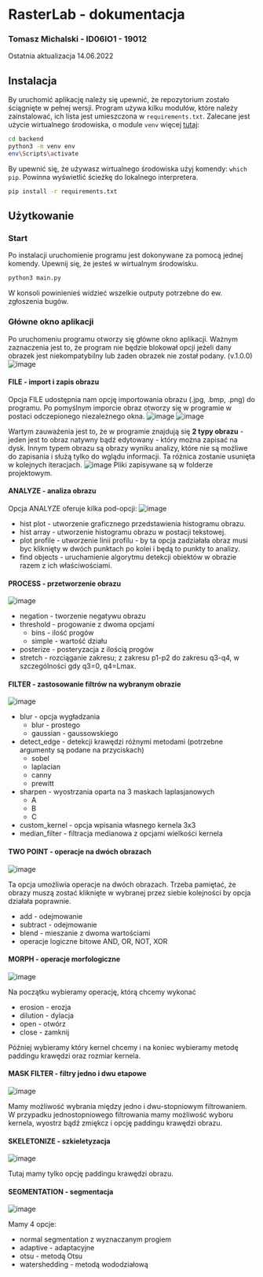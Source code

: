 # RasterLab - dokumentacja

### Tomasz Michalski - ID06IO1 - 19012

Ostatnia aktualizacja 14.06.2022

## Instalacja

By uruchomić aplikację należy się upewnić, że repozytorium zostało ściągnięte w pełnej wersji.
Program używa kilku modułów, które należy zainstalować, ich lista jest umieszczona w `requirements.txt`.
Zalecane jest użycie wirtualnego środowiska, o module `venv` więcej [tutaj](https://docs.python.org/3/library/venv.html):

```sh
cd backend
python3 -m venv env
env\Scripts\activate
```

By upewnić się, że używasz wirtualnego środowiska użyj komendy: `which pip`. Powinna wyświetlić ścieżkę do lokalnego interpretera.

```sh
pip install -r requirements.txt
```

## Użytkowanie

### Start

Po instalacji uruchomienie programu jest dokonywane za pomocą jednej komendy. Upewnij się, że jesteś w wirtualnym środowisku.

```sh
python3 main.py
```

W konsoli powinienieś widzieć wszelkie outputy potrzebne do ew. zgłoszenia bugów.

### Główne okno aplikacji

Po uruchomeniu programu otworzy się główne okno aplikacji. Ważnym zaznaczenia jest to, że program nie będzie blokował opcji jeżeli dany obrazek jest niekompatybilny lub żaden obrazek nie został podany. (v.1.0.0)
![image](https://user-images.githubusercontent.com/34798378/173596967-aef5cb10-f228-409d-a435-8292a10c05cc.png)


#### FILE - import i zapis obrazu

Opcja FILE udostępnia nam opcję importowania obrazu (.jpg, .bmp, .png) do programu. Po pomyślnym imporcie obraz otworzy się w programie w postaci odczepionego niezależnego okna.
![image](https://user-images.githubusercontent.com/34798378/173597004-b0697eb2-9da8-41fa-88da-6669e2b4edae.png)
![image](https://user-images.githubusercontent.com/34798378/173597053-37a799b7-6f72-4263-a9e0-c669d6927520.png)

Wartym zauważenia jest to, że w programie znajdują się **2 typy obrazu** - jeden jest to obraz natywny bądź edytowany - który można zapisać na dysk. Innym typem obrazu są obrazy wyniku analizy, które nie są możliwe do zapisania i służą tylko do wglądu informacji.
Ta różnica zostanie usunięta w kolejnych iteracjach.
![image](https://user-images.githubusercontent.com/34798378/173597092-6aa3377e-8127-49c5-a4b4-22d23bf60425.png)
Pliki zapisywane są w folderze projektowym.

#### ANALYZE - analiza obrazu

Opcja ANALYZE oferuje kilka pod-opcji:
![image](https://user-images.githubusercontent.com/34798378/173597181-dcddf666-a518-47d1-9165-b673e04ae462.png)

-   hist plot - utworzenie graficznego przedstawienia histogramu obrazu.
-   hist array - utworzenie histogramu obrazu w postacji tekstowej.
-   plot profile - utworzenie linii profilu - by ta opcja zadziałała obraz musi byc kliknięty w dwóch punktach po kolei i będą to punkty to analizy.
-   find objects - uruchamienie algorytmu detekcji obiektów w obrazie razem z ich właściwościami.

#### PROCESS - przetworzenie obrazu
![image](https://user-images.githubusercontent.com/34798378/173597245-6e513458-764d-451f-8156-e452443336dd.png)

-   negation - tworzenie negatywu obrazu
-   threshold - progowanie z dwoma opcjami
    -   bins - ilość progów
    -   simple - wartość działu
-   posterize - posteryzacja z ilością progów
-   stretch - rozciąganie zakresu; z zakresu p1-p2 do zakresu q3-q4, w szczególności gdy q3=0, q4=Lmax.

#### FILTER - zastosowanie filtrów na wybranym obrazie
![image](https://user-images.githubusercontent.com/34798378/173597269-2de49036-3ea8-4efd-bc85-d7f9e50127ca.png)

-   blur - opcja wygładzania
    -   blur - prostego
    -   gaussian - gaussowskiego
-   detect_edge - detekcji krawędzi różnymi metodami (potrzebne argumenty są podane na przyciskach)
    -   sobel
    -   laplacian
    -   canny
    -   prewitt
-   sharpen - wyostrzania oparta na 3 maskach laplasjanowych
    -   A
    -   B
    -   C
-   custom_kernel - opcja wpisania własnego kernela 3x3
-   median_filter - filtracja medianowa z opcjami wielkości kernela

#### TWO POINT - operacje na dwóch obrazach
![image](https://user-images.githubusercontent.com/34798378/173597305-4a78ac06-654c-426e-bcd2-fd902b41cc8f.png)

Ta opcja umożliwia operacje na dwóch obrazach. Trzeba pamiętać, że obrazy muszą zostać kliknięte w wybranej przez siebie kolejności by opcja działała poprawnie.

-   add - odejmowanie
-   subtract - odejmowanie
-   blend - mieszanie z dwoma wartościami
-   operacje logiczne bitowe AND, OR, NOT, XOR

#### MORPH - operacje morfologiczne
![image](https://user-images.githubusercontent.com/34798378/173597337-47c996c6-5286-40bd-a789-0fdefd0e203e.png)

Na początku wybieramy operację, którą chcemy wykonać

-   erosion - erozja
-   dilution - dylacja
-   open - otwórz
-   close - zamknij

Później wybieramy który kernel chcemy i na koniec wybieramy metodę paddingu krawędzi oraz rozmiar kernela.

#### MASK FILTER - filtry jedno i dwu etapowe
![image](https://user-images.githubusercontent.com/34798378/173597391-4663ef6f-537b-47e7-9d40-4bd088c7b3ad.png)

Mamy możliwość wybrania między jedno i dwu-stopniowym filtrowaniem.
W przypadku jednostopniowego filtrowania mamy możliwość wyboru kernela, wyostrz bądź zmiękcz i opcję paddingu krawędzi obrazu.

#### SKELETONIZE - szkieletyzacja
![image](https://user-images.githubusercontent.com/34798378/173597425-2840c006-2570-4914-b9f2-aaadeb77e318.png)

Tutaj mamy tylko opcję paddingu krawędzi obrazu.

#### SEGMENTATION - segmentacja
![image](https://user-images.githubusercontent.com/34798378/173597469-91c522e7-40de-45e7-9451-613e4a2c8461.png)

Mamy 4 opcje:

-   normal segmentation z wyznaczanym progiem
-   adaptive - adaptacyjne
-   otsu - metodą Otsu
-   watershedding - metodą wododziałową
